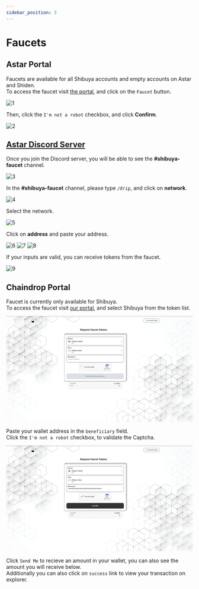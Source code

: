 ```yaml
---
sidebar_position: 3
---
```


# Faucets

## Astar Portal
Faucets are available for all Shibuya accounts and empty accounts on Astar and Shiden. <br />
To access the faucet visit [the portal](https://portal.astar.network/#/assets), and click on the `Faucet` button.

![1](img/1.png)

Then, click the `I'm not a robot` checkbox, and click **Confirm**.

![2](img/2.png)

## [Astar Discord Server](https://discord.com/invite/kvRRnvBbQn)

Once you join the Discord server, you will be able to see the **#shibuya-faucet** channel.

![3](img/3.png)

In the **#shibuya-faucet** channel, please type `/drip`, and click on **network**.

![4](img/4.png)

Select the network.

![5](img/5.png)

Click on **address** and paste your address.

![6](img/6.png)
![7](img/7.png)
![8](img/8.png)

If your inputs are valid, you can receive tokens from the faucet.

![9](img/9.png)


## Chaindrop Portal

Faucet is currently only available for Shibuya. <br />
To access the faucet visit [our portal](https://chaindrop.org/?chainid=81&token=0xeeeeeeeeeeeeeeeeeeeeeeeeeeeeeeeeeeeeeeee), and select Shibuya from the token list.

![1](img/chaindrop_1.png)

Paste your wallet address in the `beneficiary` field. <br />
Click the `I'm not a robot` checkbox, to validate the Captcha.

![2](img/chaindrop_2.png)

Click `Send Me` to recieve an amount in your wallet, you can also see the amount you will receive below. <br />
Additionally you can also click on `success` link to view your transaction on explorer.